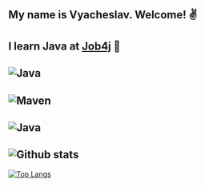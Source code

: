 My name is Vyacheslav. Welcome! :v:
-
I learn Java at [Job4j](https://job4j.ru) :tea:
-
![Java](https://img.shields.io/badge/Java->=8-orange)
-
![Maven](https://img.shields.io/badge/Apache_Maven-8A2BE2)
-
![Java](https://img.shields.io/badge/JUnit-blue)
-
![Github stats](https://github-readme-stats.vercel.app/api?username=VKan759&hide=stars,prs,issues,contribs)
-
[![Top Langs](https://github-readme-stats.vercel.app/api/top-langs/?username=VKan759&layout=compact)](https://github.com/VKan759/github-readme-stats)

